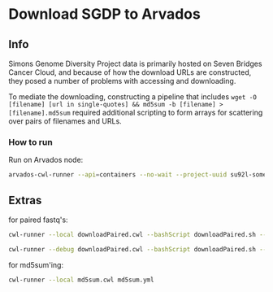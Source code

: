 # Download SGDP to Arvados

## Info

Simons Genome Diversity Project data is primarily hosted on Seven Bridges Cancer Cloud, and because of how the download URLs are constructed, they posed a number of problems with accessing and downloading.

To mediate the downloading, constructing a pipeline that includes `wget -O [filename] [url in single-quotes] && md5sum -b [filename] > [filename].md5sum` required additional scripting to form arrays for scattering over pairs of filenames and URLs.

### How to run

Run on Arvados node:

   ``` bash
   arvados-cwl-runner --api=containers --no-wait --project-uuid su92l-some-projectuuid download-wf.cwl yml/manifest.yml
   ```

## Extras  

for paired fastq's:

   ``` bash
   cwl-runner --local downloadPaired.cwl --bashScript downloadPaired.sh --urlFile 2-paired.txt
   ```

   ``` bash
   cwl-runner --debug downloadPaired.cwl --bashScript downloadPaired.sh --urlFile 2-paired.txt
   ```

for md5sum'ing:

   ``` bash
   cwl-runner --local md5sum.cwl md5sum.yml
   ```
